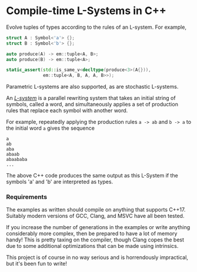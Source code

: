 # Compile-time L-Systems in C++

Evolve tuples of types according to the rules of an L-system. For example,

```cpp
struct A : Symbol<'a'> {};
struct B : Symbol<'b'> {};

auto produce(A) -> em::tuple<A, B>;
auto produce(B) -> em::tuple<A>;

static_assert(std::is_same_v<decltype(produce<3>(A{})),
              em::tuple<A, B, A, A, B>>);
```

Parametric L-systems are also supported, as are stochastic L-systems.

An [*L-system*](https://en.wikipedia.org/wiki/L-system) is a parallel rewriting
system that takes an initial string of symbols, called a word, and
simultaneously applies a set of production rules that replace each symbol with
another word.

For example, repeatedly applying the production rules `a -> ab` and `b -> a` to
the initial word `a` gives the sequence
```
a
ab
aba
abaab
abaababa
...
```

The above C++ code produces the same output as this L-System if the symbols 'a'
and 'b' are interpreted as types.

### Requirements

The examples as written should compile on anything that supports C++17.
Suitably modern versions of GCC, Clang, and MSVC have all been tested.

If you increase the number of generations in the examples or write anything
considerably more complex, then be prepared to have a lot of memory handy! This
is pretty taxing on the compiler, though Clang copes the best due to some
additional optimizations that can be made using intrinsics.

This project is of course in no way serious and is horrendously impractical, but
it's been fun to write!
